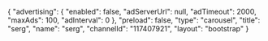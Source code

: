 {
    "advertising": {
        "enabled": false,
        "adServerUrl": null,
        "adTimeout": 2000,
        "maxAds": 100,
        "adInterval": 0
    },
    "preload": false,
    "type": "carousel",
    "title": "serg",
    "name": "serg",
    "channelId": "117407921",
    "layout": "bootstrap"
}